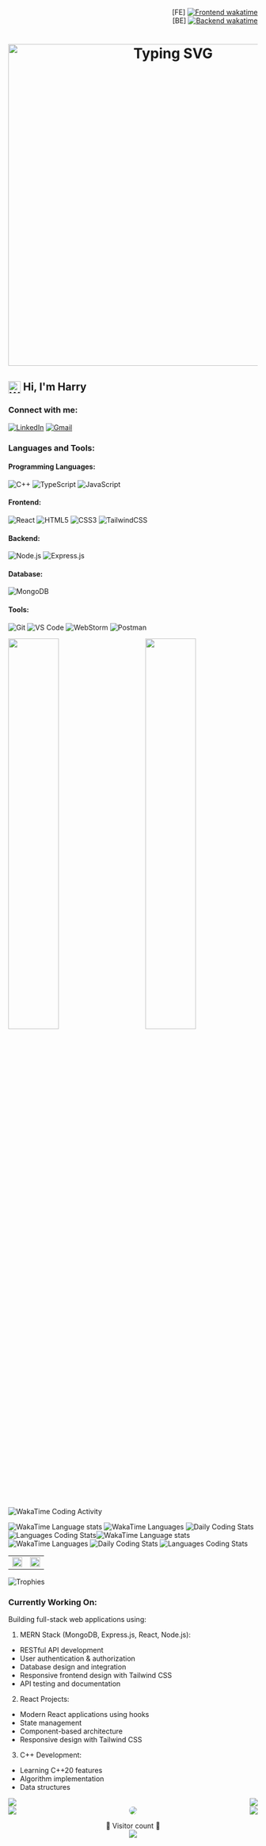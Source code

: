 <!--testing-->
<!--Header-->
<p align="right">
  [FE] <a href="https://wakatime.com/badge/user/cd64c01f-cc55-41ce-a027-2f4d22c78ed5/project/72478e11-3d7e-4c92-a656-d18837c47539"><img src="https://wakatime.com/badge/user/cd64c01f-cc55-41ce-a027-2f4d22c78ed5/project/72478e11-3d7e-4c92-a656-d18837c47539.svg" alt="Frontend wakatime"></a>
  <br/>
  [BE] <a href="https://wakatime.com/badge/user/cd64c01f-cc55-41ce-a027-2f4d22c78ed5/project/c2770271-ed40-46fa-9caf-cc65c7f5275f"><img src="https://wakatime.com/badge/user/cd64c01f-cc55-41ce-a027-2f4d22c78ed5/project/c2770271-ed40-46fa-9caf-cc65c7f5275f.svg" alt="Backend wakatime"></a>
</p>
<h1 align="center">
    <img width="650px" src="https://readme-typing-svg.herokuapp.com?font=Ubuntu&duration=4000&pause=1000&color=00ff00&size=22&center=true&vCenter=true&width=650&lines=Hello%2C+World+🗺️;Welcome+to+my+GitHub+profile+⌮" alt="Typing SVG" />
</h1>

## <img align="center" src="https://media.giphy.com/media/hvRJCLFzcasrR4ia7z/giphy.gif" width="25" alt="WavingHand-gif" /> Hi, I'm Harry


### Connect with me:
[![LinkedIn](https://img.shields.io/badge/LinkedIn-0077B5?style=for-the-badge&logo=linkedin&logoColor=white)](https://www.linkedin.com/in/harry-lin-85b393191?utm_source=share&utm_campaign=share_via&utm_content=profile&utm_medium=ios_app)
[![Gmail](https://img.shields.io/badge/Gmail-D14836?style=for-the-badge&logo=gmail&logoColor=white)](mailto:prismastudio2024@outlook.com)

### Languages and Tools:
#### Programming Languages:
![C++](https://img.shields.io/badge/C++-00599C?style=for-the-badge&logo=cplusplus&logoColor=white)
![TypeScript](https://img.shields.io/badge/TypeScript-007ACC?style=for-the-badge&logo=typescript&logoColor=white)
![JavaScript](https://img.shields.io/badge/JavaScript-F7DF1E?style=for-the-badge&logo=javascript&logoColor=black)

#### Frontend:
![React](https://img.shields.io/badge/React-20232A?style=for-the-badge&logo=react&logoColor=61DAFB)
![HTML5](https://img.shields.io/badge/HTML5-E34F26?style=for-the-badge&logo=html5&logoColor=white)
![CSS3](https://img.shields.io/badge/CSS3-1572B6?style=for-the-badge&logo=css3&logoColor=white)
![TailwindCSS](https://img.shields.io/badge/Tailwind_CSS-38B2AC?style=for-the-badge&logo=tailwind-css&logoColor=white)

#### Backend:
![Node.js](https://img.shields.io/badge/Node.js-339933?style=for-the-badge&logo=nodedotjs&logoColor=white)
![Express.js](https://img.shields.io/badge/Express.js-000000?style=for-the-badge&logo=express&logoColor=white)

#### Database:
![MongoDB](https://img.shields.io/badge/MongoDB-4EA94B?style=for-the-badge&logo=mongodb&logoColor=white)

#### Tools:
![Git](https://img.shields.io/badge/Git-F05032?style=for-the-badge&logo=git&logoColor=white)
![VS Code](https://img.shields.io/badge/Visual_Studio_Code-0078D4?style=for-the-badge&logo=visual%20studio%20code&logoColor=white)
![WebStorm](https://img.shields.io/badge/WebStorm-000000?style=for-the-badge&logo=WebStorm&logoColor=white)
![Postman](https://img.shields.io/badge/Postman-FF6C37?style=for-the-badge&logo=Postman&logoColor=white)

<div>
  <img width="45%" align="left" src="https://github-readme-stats.vercel.app/api/top-langs/?username=softwarejob&layout=normal&bg_color=30,e96443,904e95&title_color=fff&text_color=fff&hide_border=true&langs_count=15&card_width=500" />
  
  <img width="45%" align="right" src="https://github-readme-stats.vercel.app/api/wakatime?username=@softwarejob&layout=normal&hide_border=true&langs_count=15&bg_color=30,e96443,904e95&title_color=fff&text_color=fff&custom_title=📊%20Coding%20Activity" />
</div>

![WakaTime Coding Activity](https://wakatime.com/share/@softwarejob/85ac730b-ea05-46f6-9bf6-5cd136297982.svg)
<!-- WakaTime 原生圖表 -->
![WakaTime Language stats](https://wakatime.com/share/@softwarejob/dc548495-ed20-4abd-b847-ebeecb19e846.svg)
![WakaTime Languages](https://wakatime.com/share/@softwarejob/650e7cbb-ea4d-47ff-b43e-40391f85258e.svg)
![Daily Coding Stats](https://wakatime.com/share/@softwarejob/e3b0a691-46f6-48cd-890c-f48f53d1957c.svg)
![Languages Coding Stats](https://wakatime.com/share/@softwarejob/09725050-1a0c-42b0-9db1-8e14f5d00d81.svg)![WakaTime Language stats](https://wakatime.com/share/@softwarejob/dc548495-ed20-4abd-b847-ebeecb19e846.svg)
![WakaTime Languages](https://wakatime.com/share/@softwarejob/650e7cbb-ea4d-47ff-b43e-40391f85258e.svg)
![Daily Coding Stats](https://wakatime.com/share/@softwarejob/e3b0a691-46f6-48cd-890c-f48f53d1957c.svg)
![Languages Coding Stats](https://wakatime.com/share/@softwarejob/09725050-1a0c-42b0-9db1-8e14f5d00d81.svg)

<table>
  <tr>
    <td width="50%">
      <img width="100%" src="https://github-readme-stats.vercel.app/api?username=softwarejob&theme=ambient_gradient&cache_seconds=14400&show_icons=true&locale=en">
    </td>
    <td width="50%">
      <img width="100%" src="https://github-readme-streak-stats.herokuapp.com/?user=softwarejob&theme=ambient_gradient&cache_seconds=14400">
    </td>
  </tr>
</table>

![Trophies](https://github-profile-trophy.vercel.app/?username=softwarejob&cache_seconds=14400)

### Currently Working On:
Building full-stack web applications using:
1. MERN Stack (MongoDB, Express.js, React, Node.js):
  - RESTful API development
  - User authentication & authorization
  - Database design and integration
  - Responsive frontend design with Tailwind CSS
  - API testing and documentation

2. React Projects:
  - Modern React applications using hooks
  - State management
  - Component-based architecture
  - Responsive design with Tailwind CSS

3. C++ Development:
  - Learning C++20 features
  - Algorithm implementation
  - Data structures

<div>
  <img align="left" src="http://github-profile-summary-cards.vercel.app/api/cards/repos-per-language?username=softwarejob&theme=github" />
  <img align="right" src="http://github-profile-summary-cards.vercel.app/api/cards/most-commit-language?username=softwarejob&theme=github" />
</div>
<br clear="both"/>

<div>
  <img align="left" src="http://github-profile-summary-cards.vercel.app/api/cards/stats?username=softwarejob&theme=github" />
  <img align="right" src="http://github-profile-summary-cards.vercel.app/api/cards/productive-time?username=softwarejob&theme=github&utcOffset=8" />
</div>
<div align="center">
    <img src="https://github-readme-activity-graph.vercel.app/graph?username=softwarejob&bg_color=000000&color=00ff00&line=00ff00&point=00ff00&area=true&hide_border=true" style="border-radius: 15px;">
</div>

<p align="center">
  👀 Visitor count 👀<br>
  <img src="https://profile-counter.glitch.me/softwarejob/count.svg" />
</p>

